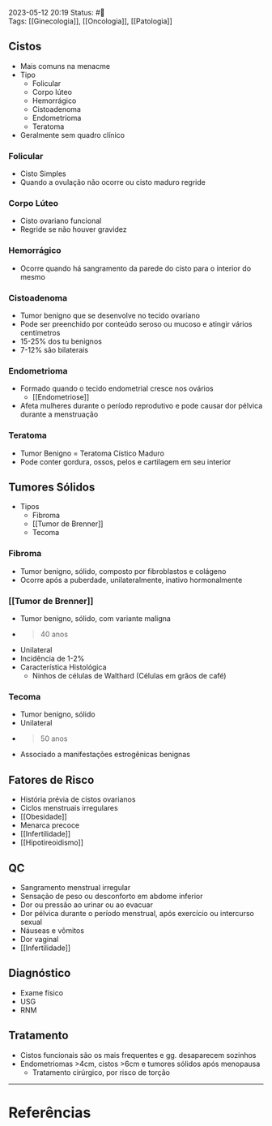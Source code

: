 2023-05-12 20:19
Status: #🌱  
Tags: [[Ginecologia]], [[Oncologia]], [[Patologia]]
<br/>
## Cistos
- Mais comuns na menacme
- Tipo
	- Folicular
	- Corpo lúteo
	- Hemorrágico
	- Cistoadenoma
	- Endometrioma
	- Teratoma
- Geralmente sem quadro clínico
### Folicular
- Cisto Simples
- Quando a ovulação não ocorre ou cisto maduro regride
### Corpo Lúteo
- Cisto ovariano funcional
- Regride se não houver gravidez
### Hemorrágico
- Ocorre quando há sangramento da parede do cisto para o interior do mesmo
### Cistoadenoma
- Tumor benigno que se desenvolve no tecido ovariano
- Pode ser preenchido por conteúdo seroso ou mucoso e atingir vários centímetros
- 15-25% dos tu benignos
- 7-12% são bilaterais
### Endometrioma
- Formado quando o tecido endometrial cresce nos ovários
	- [[Endometriose]]
- Afeta mulheres durante o período reprodutivo e pode causar dor pélvica durante a menstruação
### Teratoma
- Tumor Benigno = Teratoma Cístico Maduro
- Pode conter gordura, ossos, pelos e cartilagem em seu interior
## Tumores Sólidos
- Tipos
	- Fibroma
	- [[Tumor de Brenner]]
	- Tecoma
### Fibroma
- Tumor benigno, sólido, composto por fibroblastos e colágeno
- Ocorre após a puberdade, unilateralmente, inativo hormonalmente
### [[Tumor de Brenner]]
- Tumor benigno, sólido, com variante maligna
- >40 anos
- Unilateral
- Incidência de 1-2%
- Característica Histológica
	- Ninhos de células de Walthard (Células em grãos de café)
### Tecoma
- Tumor benigno, sólido
- Unilateral
- >50 anos
- Associado a manifestações estrogênicas benignas
## Fatores de Risco
- História prévia de cistos ovarianos
- Ciclos menstruais irregulares
- [[Obesidade]]
- Menarca precoce
- [[Infertilidade]]
- [[Hipotireoidismo]]
## QC
- Sangramento menstrual irregular
- Sensação de peso ou desconforto em abdome inferior
- Dor ou pressão ao urinar ou ao evacuar
- Dor pélvica durante o período menstrual, após exercício ou intercurso sexual
- Náuseas e vômitos
- Dor vaginal
- [[Infertilidade]]
## Diagnóstico
- Exame físico
- USG
- RNM
## Tratamento
- Cistos funcionais são os mais frequentes e gg. desaparecem sozinhos
- Endometriomas >4cm, cistos >6cm e tumores sólidos após menopausa
	- Tratamento cirúrgico, por risco de torção
____
# Referências

